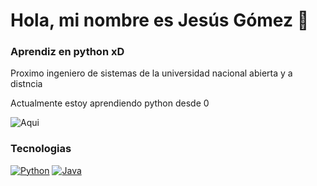 # Hola, mi nombre es Jesús Gómez 👋
### Aprendiz en python xD


Proximo ingeniero de sistemas de la universidad nacional abierta y a distncia

Actualmente estoy aprendiendo python desde 0

![Aqui](https://github.com/mouredev/mouredev/blob/master/python_banner.png)

### Tecnologias

[![Python](https://img.shields.io/badge/Python-yellow?style=for-the-badge&logo=python&logoColor=white&labelColor=101010)]()
[![Java](https://img.shields.io/badge/Java-007396?style=for-the-badge&logo=java&logoColor=white&labelColor=101010)]()
